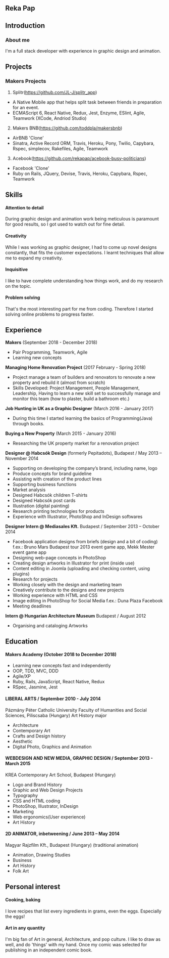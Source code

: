 ## Reka Pap

## Introduction
### About me
I'm a full stack developer with experience in graphic design and animation.

## Projects

### Makers Projects
1. Splitr(https://github.com/JL-J/splitr_app)
  - A Native Mobile app that helps split task between friends in preparation for an event.
  - ECMAScript 6, React Native, Redux, Jest, Enzyme, ESlint, Agile, Teamwork (XCode, Andriod Studio)
2. Makers BNB(https://github.com/toddpla/makersbnb)
  - AirBNB 'Clone'
  - Sinatra, Active Record ORM, Travis, Heroku, Pony, Twilio, Capybara, Rspec, simplecov, Rakefiles, Agile, Teamwork
3. Acebook(https://github.com/rekapap/acebook-busy-politicians)
  - Facebook 'Clone'
  - Ruby on Rails, JQuery, Devise, Travis, Heroku, Capybara, Rspec, Teamwork

## Skills

#### Attention to detail
During graphic design and animation work being meticulous is paramount for good results, so I got used to watch out for fine detail.

#### Creativity
While I was working as graphic designer, I had to come up novel designs constantly, that fits the customer expectations. I learnt techniques that allow me to expand my creativity.

#### Inquisitive
I like to have complete understanding how things work, and do my research on the topic.

#### Problem solving
That's the most interesting part for me from coding. Therefore I started solving online problems to progress faster.


## Experience

**Makers** (September 2018 - December 2018)

- Pair Programming, Teamwork, Agile
- Learning new concepts


**Managing Home Renovation Project** (2017 February - Spring 2018)

- Project manage a team of builders and renovators to renovate a new property and rebuild it (almost from scratch)
- Skills Developed: Project Management, People Management, Leadership, Having to learn a new skill set to successfully manage and monitor this team (how to plaster, build a bathroom etc.)


**Job Hunting in UK as a Graphic Designer** (March 2016 - January 2017)

- During this time I started learning the basics of Programming(Java) through books.


**Buying a New Property** (March 2015 - January 2016)

- Researching the UK property market for a renovation project


**Designer @ Habcsók Design** (formerly Pepitadots), Budapest / May 2013 – November 2014

- Supporting on developing the company’s brand, including name, logo
- Produce concepts for brand guideline
- Assisting with creation of the product lines
- Supporting business functions
- Market analysis
- Designed Habcsók children T-shirts
- Designed Habcsók post cards
- Illustration (digital painting)
- Research printing technologies for products
- Experience with Illustrator, PhotoShop and InDesign softwares


**Designer Intern @ Mediasales Kft.** Budapest / September 2013 – October 2014

- Facebook application designs from briefs (design and a bit of coding) f.ex.: Bruno Mars Budapest
tour 2013 event game app, Mekk Mester event game app
- Designing web-page concepts in PhotoShop
- Creating design artworks in Illustrator for print (inside use)
- Content editing in Joomla (uploading and checking content, using plugins)
- Research for projects
- Working closely with the design and marketing team
- Creatively contribute to the designs and new projects
- Working experience with HTML and CSS
- Image editing in PhotoShop for Social Media f.ex.: Duna Plaza Facebook
- Meeting deadlines


**Intern @ Hungarian Architecture Museum** Budapest / August 2012

- Organising and cataloging Artworks


## Education

#### Makers Academy (October 2018 to December 2018)

- Learning new concepts fast and independently
- OOP, TDD, MVC, DDD
- Agile/XP
- Ruby, Rails, JavaScript, React Native, Redux
- RSpec, Jasmine, Jest

#### LIBERAL ARTS / September 2010 - July 2014

Pázmány Péter Catholic University
Faculty of Humanities and Social Sciences, Piliscsaba (Hungary)
Art History major
- Architecture
- Contemporary Art
- Crafts and Design history
- Aesthetic
- Digital Photo, Graphics and Animation

#### WEBDESIGN AND NEW MEDIA, GRAPHIC DESIGN / September 2013 - March 2015

KREA Contemporary Art School, Budapest (Hungary)
- Logo and Brand History
- Graphic and Web Design Projects
- Typography
- CSS and HTML coding
- PhotoShop, Illustrator, InDesign
- Marketing
- Web ergonomics(User experience)
- Art History


#### 2D ANIMATOR, inbetweening / June 2013 – May 2014

Magyar Rajzfilm Kft., Budapest (Hungary)
(traditional animation)
- Animation, Drawing Studies
- Business
- Art History
- Folk Art


## Personal interest

#### Cooking, baking
I love recipes that list every ingredients in grams, even the eggs. Especially the eggs!

#### Art in any quantity
I'm big fan of Art in general, Architecture, and pop culture. I like to draw as well, and do 'things' with my hand. Once my comic was selected for publishing in an independent comic book.

